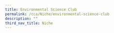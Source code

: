 ```yaml
---
title: Environmental Science Club
permalink: /cca/Niche/environmental-science-club
description: ""
third_nav_title: Niche
---
```

